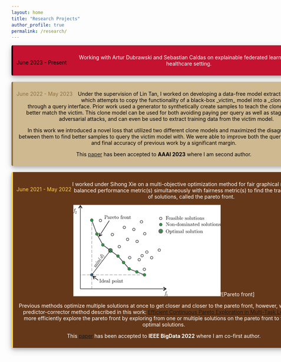 ```yaml
---
layout: home
title: "Research Projects"
author_profile: true
permalink: /research/
---
```


<style>
div.polaroid {
  width: 800px;
  box-shadow: 0 4px 8px 0 rgba(0, 0, 0, 0.2), 0 6px 20px 0 rgba(0, 0, 0, 0.19);
  text-align: center;
}

div.container {
  padding: 10px;
}
.alignleft {
	float: left;
}
.alignright {
	float: right;
}
</style>

<body>


<div class="polaroid" style='background-color:#C41230; color: #FFFFFF; border-left: solid #000000 4px; border-radius: 4px; padding:0.7em;'>
<p style='margin-top:1em; text-align:left'>
<div>
  <p class="alignleft"; style='margin-top:1em><b>Carnegie Mellon University</b></p>
  <p class="alignright"; style='margin-top:1em><span style="color:#000000">June 2023 - Present</span></p>
</div>
<p style='margin-left:1em;'>
Working with Artur Dubrawski and Sebastian Caldas on explainable federated learning in a healthcare setting.
</p></div>
<br>

<div class="polaroid" style='background-color:#CFB991; color: #000000; border-left: solid #8E6F3E 4px; border-radius: 4px; padding:0.7em;'>
<div>
  <p class="alignleft"; style='margin-top:1em><b>Purdue University</b></p>
  <p class="alignright"; style='margin-top:1em><span style="color:#8E6F3E">June 2022 - May 2023</span></p>
</div>
<p style='margin-left:1em;'>
Under the supervision of Lin Tan, I worked on developing a data-free model extraction attack, which attempts to copy the functionality of a black-box _victim_ model into a _clone model_ through a query interface. Prior work used a generator to synthetically create samples to teach the clone model to better match the victim. This clone model can be used for both avoiding paying per query as well as staging further adversarial attacks, and can even be used to extract training data from the victim model.

In this work we introduced a novel loss that utilized two different clone models and maximized the disagreement between them to find better samples to query the victim model with. We were able to improve both the query efficiency and final accuracy of previous work by a significant margin.

This <a href="https://www.cs.purdue.edu/homes/lintan/publications/disguide-aaai23.pdf">paper</a> has been accepted to <b>AAAI 2023</b> where I am second author.
</p></div>
<br>

<div class="polaroid" style='background-color:#653819; color: #FFFFFF; border-left: solid #FED141 4px; border-radius: 4px; padding:0.7em;'>
<p style='margin-top:1em; text-align:left'>
<div>
  <p class="alignleft"; style='margin-top:1em><b>Lehigh University</b></p>
  <p class="alignright"; style='margin-top:1em><span style="color:#FED141">June 2021 - May 2022</span></p>
</div>
<p style='margin-left:1em;'>
I worked under Sihong Xie on a multi-objective optimization method for fair graphical models, that balanced performance metric(s) simultaneously with fairness metric(s) to find the tradeoff curve of solutions, called the pareto front.

<img src="https://github.com/ericenouen/ericenouen.github.io/blob/master/assets/image/ParetoFront.png?raw=true" alt="Pareto Front - A computational multi-objective optimization method to improve energy efficiency and thermal comfort in dwellings">![Pareto front]

Previous methods optimize multiple solutions at once to get closer and closer to the pareto front, however, we used the predictor-corrector method described in this work: <a href="https://arxiv.org/abs/2006.16434">Efficient Continuous Pareto Exploration in Multi-Task Learning</a> to more efficiently explore the pareto front by exploring from one or multiple solutions on the pareto front to find more optimal solutions.

This <a href="http://www.cse.lehigh.edu/~sxie/paper/bigdata2022.pdf">paper</a> has been accepted to <b>IEEE BigData 2022</b> where I am co-first author.

</p></div>

</body>
